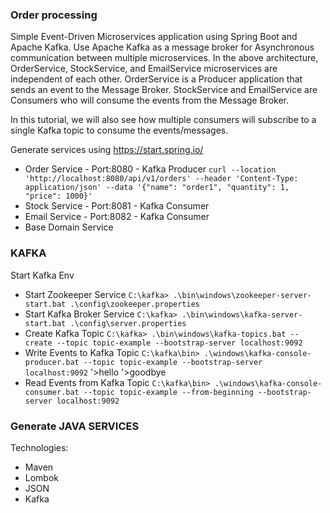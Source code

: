 ### Order processing
Simple Event-Driven Microservices application using 
Spring Boot and Apache Kafka.
Use Apache Kafka as a message broker for Asynchronous communication 
between multiple microservices.
In the above architecture, OrderService, StockService, and EmailService microservices are independent of each other. OrderService is a Producer application that sends an event to the Message Broker. StockService and EmailService are Consumers who will consume the events from the Message Broker.

In this tutorial, we will also see how multiple consumers will subscribe to a single Kafka topic to consume the events/messages.


Generate services using https://start.spring.io/
- Order Service - Port:8080 - Kafka Producer
  `curl --location 'http://localhost:8080/api/v1/orders' --header 'Content-Type: application/json' --data '{"name": "order1", "quantity": 1, "price": 1000}'`
- Stock Service - Port:8081 - Kafka Consumer
- Email Service - Port:8082 - Kafka Consumer
- Base Domain Service

### KAFKA
Start Kafka Env
* Start Zookeeper Service
`C:\kafka> .\bin\windows\zookeeper-server-start.bat .\config\zookeeper.properties`
* Start Kafka Broker Service
`C:\kafka> .\bin\windows\kafka-server-start.bat .\config\server.properties`
* Create Kafka Topic
`C:\kafka> .\bin\windows\kafka-topics.bat --create --topic topic-example --bootstrap-server localhost:9092`
* Write Events to Kafka Topic
`C:\kafka\bin> .\windows\kafka-console-producer.bat --topic topic-example --bootstrap-server localhost:9092`
'>hello
'>goodbye
* Read Events from Kafka Topic
`C:\kafka\bin> .\windows\kafka-console-consumer.bat --topic topic-example --from-beginning --bootstrap-server localhost:9092`

### Generate JAVA SERVICES 


Technologies:
- Maven
- Lombok
- JSON
- Kafka


